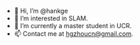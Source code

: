 - 👋 Hi, I’m @hankge
- 👀 I’m interested in SLAM.
- 🌱 I’m currently a master student in UCR.
- 📫 Contact me at hgzhoucn@gmail.com.

<!---
hankge/hankge is a ✨ special ✨ repository because its `README.md` (this file) appears on your GitHub profile.
You can click the Preview link to take a look at your changes.
--->
